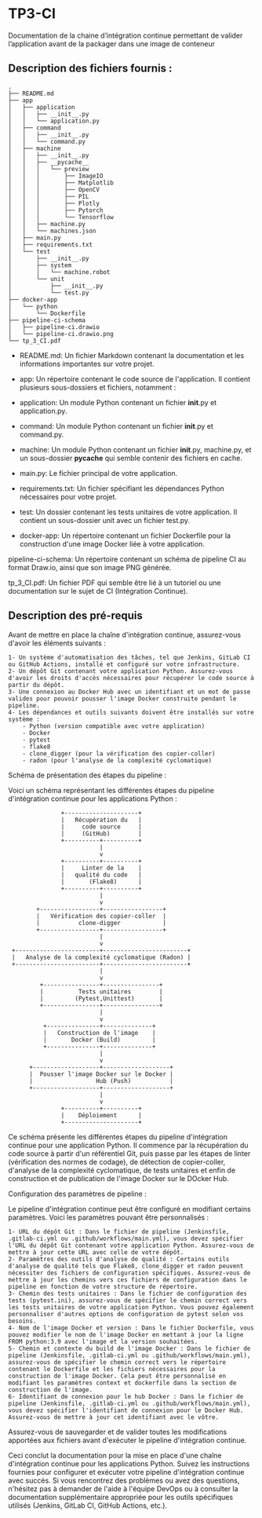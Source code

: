# TP3-CI

Documentation de la chaine d’intégration continue permettant de valider l’application avant de la packager dans une image de conteneur

## Description des fichiers fournis :

```
.
├── README.md
├── app
│   ├── application
│   │   ├── __init__.py
│   │   └── application.py
│   ├── command
│   │   ├── __init__.py
│   │   └── command.py
│   ├── machine
│   │   ├── __init__.py
│   │   ├── __pycache__
│   │   │   └── preview
│   │   │       ├── ImageIO
│   │   │       ├── Matplotlib
│   │   │       ├── OpenCV
│   │   │       ├── PIL
│   │   │       ├── Plotly
│   │   │       ├── Pytorch
│   │   │       └── Tensorflow
│   │   ├── machine.py
│   │   └── machines.json
│   ├── main.py
│   ├── requirements.txt
│   └── test
│       ├── __init__.py
│       ├── system
│       │   └── machine.robot
│       └── unit
│           ├── __init__.py
│           └── test.py
├── docker-app
│   └── python
│       └── Dockerfile
├── pipeline-ci-schema
│   ├── pipeline-ci.drawio
│   └── pipeline-ci.drawio.png
└── tp_3_CI.pdf
```

* README.md: Un fichier Markdown contenant la documentation et les informations importantes sur votre projet.

* app: Un répertoire contenant le code source de l'application. Il contient plusieurs sous-dossiers et fichiers, notamment :

* application: Un module Python contenant un fichier __init__.py et application.py.
* command: Un module Python contenant un fichier __init__.py et command.py.
* machine: Un module Python contenant un fichier __init__.py, machine.py, et un sous-dossier __pycache__ qui semble contenir des fichiers en cache.
* main.py: Le fichier principal de votre application.
* requirements.txt: Un fichier spécifiant les dépendances Python nécessaires pour votre projet.
* test: Un dossier contenant les tests unitaires de votre application. Il contient un sous-dossier unit avec un fichier test.py.
* docker-app: Un répertoire contenant un fichier Dockerfile pour la construction d'une image Docker liée à votre application.

pipeline-ci-schema: Un répertoire contenant un schéma de pipeline CI au format Draw.io, ainsi que son image PNG générée.

tp_3_CI.pdf: Un fichier PDF qui semble être lié à un tutoriel ou une documentation sur le sujet de CI (Intégration Continue).

## Description des pré-requis

Avant de mettre en place la chaîne d'intégration continue, assurez-vous d'avoir les éléments suivants :

    1- Un système d'automatisation des tâches, tel que Jenkins, GitLab CI ou GitHub Actions, installé et configuré sur votre infrastructure.
    2- Un dépôt Git contenant votre application Python. Assurez-vous d'avoir les droits d'accès nécessaires pour récupérer le code source à partir du dépôt.
    3- Une connexion au Docker Hub avec un identifiant et un mot de passe valides pour pouvoir pousser l'image Docker construite pendant le pipeline.
    4- Les dépendances et outils suivants doivent être installés sur votre système :
        - Python (version compatible avec votre application)
        - Docker
        - pytest
        - flake8
        - clone_digger (pour la vérification des copier-coller)
        - radon (pour l'analyse de la complexité cyclomatique)

Schéma de présentation des étapes du pipeline :

Voici un schéma représentant les différentes étapes du pipeline d'intégration continue pour les applications Python :

                   +---------------------+
                   |   Récupération du   |
                   |     code source     |
                   |     (GitHub)        |
                   +----------+----------+
                              |
                              v
                   +----------+----------+
                   |     Linter de la    |
                   |   qualité du code   |
                   |       (Flake8)      |
                   +----------+----------+
                              |
                              v
            +-----------------+-----------------+
            |   Vérification des copier-coller  |
            |           clone-digger            |
            +-----------------+-----------------+
                              |
                              v
     +------------------------+------------------------+
     |   Analyse de la complexité cyclomatique (Radon) |
     +------------------------+------------------------+
                              |
                              v
             +----------------+----------------+
             |          Tests unitaires        |
             |         (Pytest,Unittest)       |
             +----------------+----------------+
                              |
                              v
              +---------------+--------------+
              |   Construction de l'image    |
              |       Docker (Build)         |
              +---------------+--------------+
                              |
                              v
          +-------------------+-------------------+
          |  Pousser l'image Docker sur le Docker |
          |                  Hub (Push)           |
          +-------------------+-------------------+
                              |
                              v
                   +----------+----------+
                   |    Déploiement      |
                   +---------------------+

Ce schéma présente les différentes étapes du pipeline d'intégration continue pour une application Python. Il commence par la récupération du code source à partir d'un référentiel Git, puis passe par les étapes de linter (vérification des normes de codage), de détection de copier-coller, d'analyse de la complexité cyclomatique, de tests unitaires et enfin de construction et de publication de l'image Docker sur le DOcker Hub.

Configuration des paramètres de pipeline :

Le pipeline d'intégration continue peut être configuré en modifiant certains paramètres. Voici les paramètres pouvant être personnalisés :

    1- URL du dépôt Git : Dans le fichier de pipeline (Jenkinsfile, .gitlab-ci.yml ou .github/workflows/main.yml), vous devez spécifier l'URL du dépôt Git contenant votre application Python. Assurez-vous de mettre à jour cette URL avec celle de votre dépôt.
    2- Paramètres des outils d'analyse de qualité : Certains outils d'analyse de qualité tels que Flake8, clone_digger et radon peuvent nécessiter des fichiers de configuration spécifiques. Assurez-vous de mettre à jour les chemins vers ces fichiers de configuration dans le pipeline en fonction de votre structure de répertoire.
    3- Chemin des tests unitaires : Dans le fichier de configuration des tests (pytest.ini), assurez-vous de spécifier le chemin correct vers les tests unitaires de votre application Python. Vous pouvez également personnaliser d'autres options de configuration de pytest selon vos besoins.
    4- Nom de l'image Docker et version : Dans le fichier Dockerfile, vous pouvez modifier le nom de l'image Docker en mettant à jour la ligne FROM python:3.9 avec l'image et la version souhaitées.
    5- Chemin et contexte du build de l'image Docker : Dans le fichier de pipeline (Jenkinsfile, .gitlab-ci.yml ou .github/workflows/main.yml), assurez-vous de spécifier le chemin correct vers le répertoire contenant le Dockerfile et les fichiers nécessaires pour la construction de l'image Docker. Cela peut être personnalisé en modifiant les paramètres context et dockerfile dans la section de construction de l'image.
    6- Identifiant de connexion pour le hub Docker : Dans le fichier de pipeline (Jenkinsfile, .gitlab-ci.yml ou .github/workflows/main.yml), vous devez spécifier l'identifiant de connexion pour le Docker Hub. Assurez-vous de mettre à jour cet identifiant avec le vôtre.

Assurez-vous de sauvegarder et de valider toutes les modifications apportées aux fichiers avant d'exécuter le pipeline d'intégration continue.

Ceci conclut la documentation pour la mise en place d'une chaîne d'intégration continue pour les applications Python. Suivez les instructions fournies pour configurer et exécuter votre pipeline d'intégration continue avec succès. Si vous rencontrez des problèmes ou avez des questions, n'hésitez pas à demander de l'aide à l'équipe DevOps ou à consulter la documentation supplémentaire appropriée pour les outils spécifiques utilisés (Jenkins, GitLab CI, GitHub Actions, etc.).
